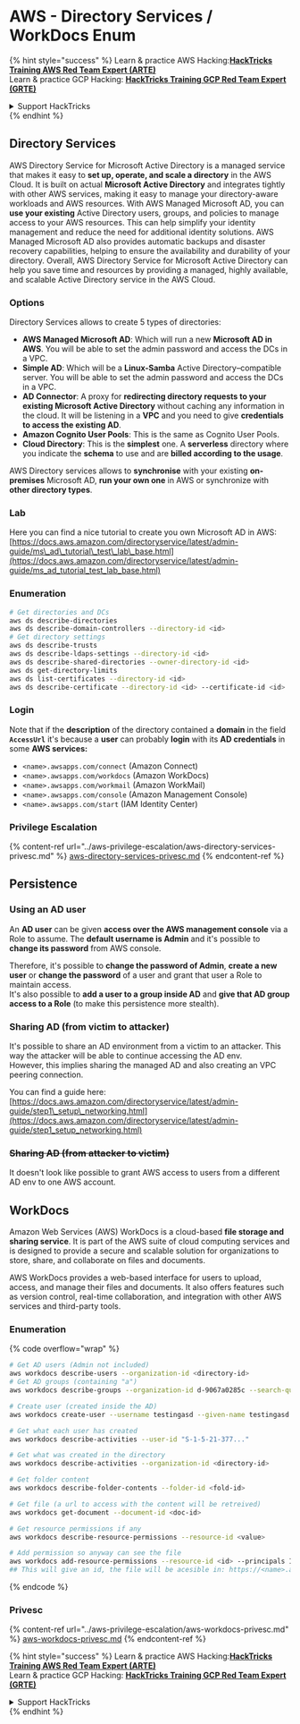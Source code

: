 # AWS - Directory Services / WorkDocs Enum

{% hint style="success" %}
Learn & practice AWS Hacking:<img src="../../../.gitbook/assets/image (1) (1) (1).png" alt="" data-size="line">[**HackTricks Training AWS Red Team Expert (ARTE)**](https://training.hacktricks.xyz/courses/arte)<img src="../../../.gitbook/assets/image (1) (1) (1).png" alt="" data-size="line">\
Learn & practice GCP Hacking: <img src="../../../.gitbook/assets/image (2).png" alt="" data-size="line">[**HackTricks Training GCP Red Team Expert (GRTE)**<img src="../../../.gitbook/assets/image (2).png" alt="" data-size="line">](https://training.hacktricks.xyz/courses/grte)

<details>

<summary>Support HackTricks</summary>

* Check the [**subscription plans**](https://github.com/sponsors/carlospolop)!
* **Join the** 💬 [**Discord group**](https://discord.gg/hRep4RUj7f) or the [**telegram group**](https://t.me/peass) or **follow** us on **Twitter** 🐦 [**@hacktricks\_live**](https://twitter.com/hacktricks_live)**.**
* **Share hacking tricks by submitting PRs to the** [**HackTricks**](https://github.com/carlospolop/hacktricks) and [**HackTricks Cloud**](https://github.com/carlospolop/hacktricks-cloud) github repos.

</details>
{% endhint %}

## Directory Services

AWS Directory Service for Microsoft Active Directory is a managed service that makes it easy to **set up, operate, and scale a directory** in the AWS Cloud. It is built on actual **Microsoft Active Directory** and integrates tightly with other AWS services, making it easy to manage your directory-aware workloads and AWS resources. With AWS Managed Microsoft AD, you can **use your existing** Active Directory users, groups, and policies to manage access to your AWS resources. This can help simplify your identity management and reduce the need for additional identity solutions. AWS Managed Microsoft AD also provides automatic backups and disaster recovery capabilities, helping to ensure the availability and durability of your directory. Overall, AWS Directory Service for Microsoft Active Directory can help you save time and resources by providing a managed, highly available, and scalable Active Directory service in the AWS Cloud.

### Options

Directory Services allows to create 5 types of directories:

* **AWS Managed Microsoft AD**: Which will run a new **Microsoft AD in AWS**. You will be able to set the admin password and access the DCs in a VPC.
* **Simple AD**: Which will be a **Linux-Samba** Active Directory–compatible server. You will be able to set the admin password and access the DCs in a VPC.
* **AD Connector**: A proxy for **redirecting directory requests to your existing Microsoft Active Directory** without caching any information in the cloud. It will be listening in a **VPC** and you need to give **credentials to access the existing AD**.
* **Amazon Cognito User Pools**: This is the same as Cognito User Pools.
* **Cloud Directory**: This is the **simplest** one. A **serverless** directory where you indicate the **schema** to use and are **billed according to the usage**.

AWS Directory services allows to **synchronise** with your existing **on-premises** Microsoft AD, **run your own one** in AWS or synchronize with **other directory types**.

### Lab

Here you can find a nice tutorial to create you own Microsoft AD in AWS: [https://docs.aws.amazon.com/directoryservice/latest/admin-guide/ms\_ad\_tutorial\_test\_lab\_base.html](https://docs.aws.amazon.com/directoryservice/latest/admin-guide/ms_ad_tutorial_test_lab_base.html)

### Enumeration

```bash
# Get directories and DCs
aws ds describe-directories
aws ds describe-domain-controllers --directory-id <id>
# Get directory settings
aws ds describe-trusts
aws ds describe-ldaps-settings --directory-id <id>
aws ds describe-shared-directories --owner-directory-id <id>
aws ds get-directory-limits
aws ds list-certificates --directory-id <id>
aws ds describe-certificate --directory-id <id> --certificate-id <id>
```

### Login

Note that if the **description** of the directory contained a **domain** in the field **`AccessUrl`** it's because a **user** can probably **login** with its **AD credentials** in some **AWS services:**

* `<name>.awsapps.com/connect` (Amazon Connect)
* `<name>.awsapps.com/workdocs` (Amazon WorkDocs)
* `<name>.awsapps.com/workmail` (Amazon WorkMail)
* `<name>.awsapps.com/console` (Amazon Management Console)
* `<name>.awsapps.com/start` (IAM Identity Center)

### Privilege Escalation

{% content-ref url="../aws-privilege-escalation/aws-directory-services-privesc.md" %}
[aws-directory-services-privesc.md](../aws-privilege-escalation/aws-directory-services-privesc.md)
{% endcontent-ref %}

## Persistence

### Using an AD user

An **AD user** can be given **access over the AWS management console** via a Role to assume. The **default username is Admin** and it's possible to **change its password** from AWS console.

Therefore, it's possible to **change the password of Admin**, **create a new user** or **change the password** of a user and grant that user a Role to maintain access.\
It's also possible to **add a user to a group inside AD** and **give that AD group access to a Role** (to make this persistence more stealth).

### Sharing AD (from victim to attacker)

It's possible to share an AD environment from a victim to an attacker. This way the attacker will be able to continue accessing the AD env.\
However, this implies sharing the managed AD and also creating an VPC peering connection.

You can find a guide here: [https://docs.aws.amazon.com/directoryservice/latest/admin-guide/step1\_setup\_networking.html](https://docs.aws.amazon.com/directoryservice/latest/admin-guide/step1_setup_networking.html)

### ~~Sharing AD (from attacker to victim)~~

It doesn't look like possible to grant AWS access to users from a different AD env to one AWS account.

## WorkDocs

Amazon Web Services (AWS) WorkDocs is a cloud-based **file storage and sharing service**. It is part of the AWS suite of cloud computing services and is designed to provide a secure and scalable solution for organizations to store, share, and collaborate on files and documents.

AWS WorkDocs provides a web-based interface for users to upload, access, and manage their files and documents. It also offers features such as version control, real-time collaboration, and integration with other AWS services and third-party tools.

### Enumeration

{% code overflow="wrap" %}
```bash
# Get AD users (Admin not included)
aws workdocs describe-users --organization-id <directory-id>
# Get AD groups (containing "a")
aws workdocs describe-groups --organization-id d-9067a0285c --search-query a

# Create user (created inside the AD)
aws workdocs create-user --username testingasd --given-name testingasd --surname testingasd --password <password> --email-address name@directory.domain --organization-id <directory-id>

# Get what each user has created
aws workdocs describe-activities --user-id "S-1-5-21-377..."

# Get what was created in the directory
aws workdocs describe-activities --organization-id <directory-id>

# Get folder content
aws workdocs describe-folder-contents --folder-id <fold-id>

# Get file (a url to access with the content will be retreived)
aws workdocs get-document --document-id <doc-id>

# Get resource permissions if any
aws workdocs describe-resource-permissions --resource-id <value>

# Add permission so anyway can see the file
aws workdocs add-resource-permissions --resource-id <id> --principals Id=anonymous,Type=ANONYMOUS,Role=VIEWER
## This will give an id, the file will be acesible in: https://<name>.awsapps.com/workdocs/index.html#/share/document/<id>
```
{% endcode %}

### Privesc

{% content-ref url="../aws-privilege-escalation/aws-workdocs-privesc.md" %}
[aws-workdocs-privesc.md](../aws-privilege-escalation/aws-workdocs-privesc.md)
{% endcontent-ref %}

{% hint style="success" %}
Learn & practice AWS Hacking:<img src="../../../.gitbook/assets/image (1) (1) (1).png" alt="" data-size="line">[**HackTricks Training AWS Red Team Expert (ARTE)**](https://training.hacktricks.xyz/courses/arte)<img src="../../../.gitbook/assets/image (1) (1) (1).png" alt="" data-size="line">\
Learn & practice GCP Hacking: <img src="../../../.gitbook/assets/image (2).png" alt="" data-size="line">[**HackTricks Training GCP Red Team Expert (GRTE)**<img src="../../../.gitbook/assets/image (2).png" alt="" data-size="line">](https://training.hacktricks.xyz/courses/grte)

<details>

<summary>Support HackTricks</summary>

* Check the [**subscription plans**](https://github.com/sponsors/carlospolop)!
* **Join the** 💬 [**Discord group**](https://discord.gg/hRep4RUj7f) or the [**telegram group**](https://t.me/peass) or **follow** us on **Twitter** 🐦 [**@hacktricks\_live**](https://twitter.com/hacktricks_live)**.**
* **Share hacking tricks by submitting PRs to the** [**HackTricks**](https://github.com/carlospolop/hacktricks) and [**HackTricks Cloud**](https://github.com/carlospolop/hacktricks-cloud) github repos.

</details>
{% endhint %}
